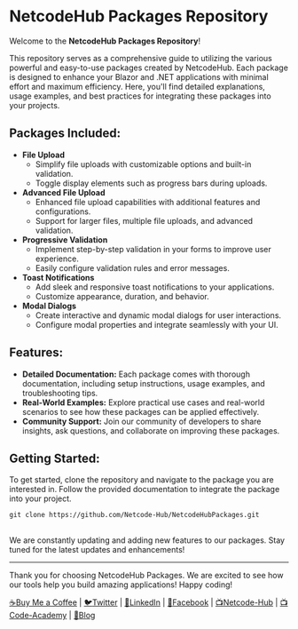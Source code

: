<h1>NetcodeHub Packages Repository</h1>
<p>Welcome to the <strong>NetcodeHub Packages Repository</strong>!</p>
<p>
    This repository serves as a comprehensive guide to utilizing the various powerful and easy-to-use packages created by NetcodeHub. Each package is designed to enhance your Blazor and .NET applications with minimal effort and maximum efficiency. Here, you'll find detailed explanations, usage examples, and best practices for integrating these packages into your projects.
</p>
<h2>Packages Included:</h2>
<ul>
    <li>
        <strong>File Upload</strong>
        <ul>
            <li>Simplify file uploads with customizable options and built-in validation.</li>
            <li>Toggle display elements such as progress bars during uploads.</li>
        </ul>
    </li>
    <li>
        <strong>Advanced File Upload</strong>
        <ul>
            <li>Enhanced file upload capabilities with additional features and configurations.</li>
            <li>Support for larger files, multiple file uploads, and advanced validation.</li>
        </ul>
    </li>
    <li>
        <strong>Progressive Validation</strong>
        <ul>
            <li>Implement step-by-step validation in your forms to improve user experience.</li>
            <li>Easily configure validation rules and error messages.</li>
        </ul>
    </li>
    <li>
        <strong>Toast Notifications</strong>
        <ul>
            <li>Add sleek and responsive toast notifications to your applications.</li>
            <li>Customize appearance, duration, and behavior.</li>
        </ul>
    </li>
    <li>
        <strong>Modal Dialogs</strong>
        <ul>
            <li>Create interactive and dynamic modal dialogs for user interactions.</li>
            <li>Configure modal properties and integrate seamlessly with your UI.</li>
        </ul>
    </li>
</ul>
<h2>Features:</h2>
<ul>
    <li><strong>Detailed Documentation:</strong> Each package comes with thorough documentation, including setup instructions, usage examples, and troubleshooting tips.</li>
    <li><strong>Real-World Examples:</strong> Explore practical use cases and real-world scenarios to see how these packages can be applied effectively.</li>
    <li><strong>Community Support:</strong> Join our community of developers to share insights, ask questions, and collaborate on improving these packages.</li>
</ul>
<h2>Getting Started:</h2>
<p>
    To get started, clone the repository and navigate to the package you are interested in. Follow the provided documentation to integrate the package into your project.
</p>
<pre>
<code>git clone https://github.com/Netcode-Hub/NetcodeHubPackages.git</code>
 </pre>
<p>
    We are constantly updating and adding new features to our packages. Stay tuned for the latest updates and enhancements!
</p>
<hr>
<p class="footer">Thank you for choosing NetcodeHub Packages. We are excited to see how our tools help you build amazing applications! Happy coding!</p>
<div class="social-media">
    <a href="https://buymeacoffee.com/NetcodeHub"><span>☕</span>Buy Me a Coffee</a> |
    <a href="https://twitter.com/NetcodeHub"><span>🐦</span>Twitter</a> |
    <a href="https://www.linkedin.com/in/netcode-hub-90b188258/"><span>🔗</span>LinkedIn</a> |
    <a href="https://web.facebook.com/profile.php?id=100093980124689"><span>📘</span>Facebook</a> |
    <a href="https://www.youtube.com/channel/UCgRdOdIfOnTC_zV60aH5rRw"><span>📺</span>Netcode-Hub</a> |
    <a href="https://www.youtube.com/channel/UC98Qmaj6RNUWCZKRy65Qy7A"><span>📺</span>Code-Academy</a> |
    <a href="https://netcodehub.bloggerspot.com/"><span>📝</span>Blog</a>
</div>





